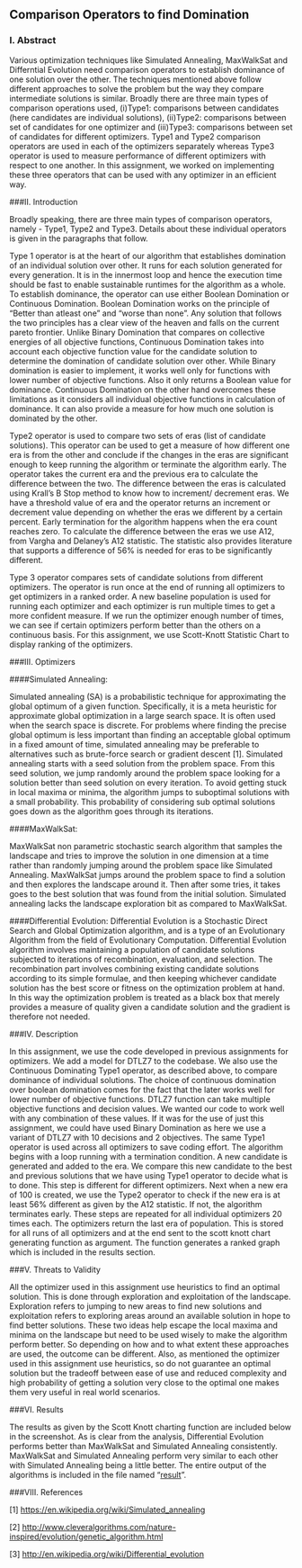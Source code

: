 ## Comparison Operators to find Domination 
  
### I. Abstract
  
Various optimization techniques like Simulated Annealing, MaxWalkSat and Differntial Evolution need comparison operators to establish dominance of one solution over the other. The techniques mentioned above follow different approaches to solve the problem but the way they compare intermediate solutions is similar. Broadly there are three main types of comparison operations used, (i)Type1: comparisons between candidates (here candidates are individual solutions), (ii)Type2: comparisons between set of candidates for one optimizer and (iii)Type3: comparisons between set of candidates for different optimizers. Type1 and Type2 comparison operators are used in each of the optimizers separately whereas Type3 operator is used to measure performance of different optimizers with respect to one another. In this assignment, we worked on implementing these three operators that can be used with any optimizer in an efficient way.
  
###II. Introduction
  
Broadly speaking, there are three main types of comparison operators, namely - Type1, Type2 and Type3. Details about these individual operators is given in the paragraphs that follow.

Type 1 operator is at the heart of our algorithm that establishes domination of an individual solution over other. It runs for each solution generated for every generation. It is in the innermost loop and hence the execution time should be fast to enable sustainable runtimes for the algorithm as a whole. To establish dominance, the operator can use either Boolean Domination or Continuous Domination.  Boolean Domination works on the principle of “Better than atleast one” and “worse than none”. Any solution that follows the two principles has a clear view of the heaven and falls on the current pareto frontier. Unlike Binary Domination that compares on collective energies of all objective functions, Continuous Domination takes into account each objective function value for the candidate solution to determine the domination of candidate solution over other. While Binary domination is easier to implement, it works well only for functions with lower number of objective functions. Also it only returns a Boolean value for dominance. Continuous Domination on the other hand overcomes these limitations as it considers all individual objective functions in calculation of dominance. It can also provide a measure for how much one solution is dominated by the other. 

Type2 operator is used to compare two sets of eras (list of candidate solutions). This operator can be used to get a measure of how different one era is from the other and conclude if the changes in the eras are significant enough to keep running the algorithm or terminate the algorithm early. The operator takes the current era and the previous era to calculate the difference between the two. The difference between the eras is calculated using Krall’s B Stop method to know how to increment/ decrement eras. We have a threshold value of era and the operator returns an increment or decrement value depending on whether the eras we different by a certain percent. Early termination for the algorithm happens when the era count reaches zero. To calculate the difference between the eras we use A12, from Vargha and Delaney’s A12 statistic. The statistic also provides literature that supports a difference of 56% is needed for eras to be significantly different.

Type 3 operator compares sets of candidate solutions from different optimizers. The operator is run once at the end of running all optimizers to get optimizers in a ranked order. A new baseline population is used for running each optimizer and each optimizer is run multiple times to get a more confident measure. If we run the optimizer enough number of times, we can see if certain optimizers perform better than the others on a continuous basis. For this assignment, we use Scott-Knott Statistic Chart to display ranking of the optimizers.


###III. Optimizers
  
####Simulated Annealing:
  
Simulated annealing (SA) is a probabilistic technique for approximating the global optimum of a given function. Specifically, it is a meta heuristic for approximate global optimization in a large search space. It is often used when the search space is discrete. For problems where finding the precise global optimum is less important than finding an acceptable global optimum in a fixed amount of time, simulated annealing may be preferable to alternatives such as brute-force search or gradient descent [1]. Simulated annealing starts with a seed solution from the problem space. From this seed solution, we jump randomly around the problem space looking for a solution better than seed solution on every iteration. To avoid getting stuck in local maxima or minima, the algorithm jumps to suboptimal solutions with a small probability. This probability of considering sub optimal solutions goes down as the algorithm goes through its iterations.
  
####MaxWalkSat:
  
MaxWalkSat  non parametric stochastic search algorithm that samples the landscape and tries to improve the solution in one dimension at a time rather than randomly jumping around the problem space like Simulated Annealing. MaxWalkSat jumps around the problem space to find a solution and then explores the landscape around it. Then after some tries, it takes goes to the best solution that was found from the initial solution. Simulated annealing lacks the landscape exploration bit as compared to MaxWalkSat.
  
####Differential Evolution:
Differential Evolution is a Stochastic Direct Search and Global Optimization algorithm, and is a type of an Evolutionary Algorithm from the field of Evolutionary Computation. Differential Evolution algorithm involves maintaining a population of candidate solutions subjected to iterations of recombination, evaluation, and selection. The recombination part involves combining existing candidate solutions according to its simple formulae, and then keeping whichever candidate solution has the best score or fitness on the optimization problem at hand. In this way the optimization problem is treated as a black box that merely provides a measure of quality given a candidate solution and the gradient is therefore not needed.  
  
  
###IV. Description

In this assignment, we use the code developed in previous assignments for optimizers. We add a model for DTLZ7 to the codebase. We also use the Continuous Dominating Type1 operator, as described above, to compare dominance of individual solutions. The choice of continuous domination over boolean domination comes for the fact that the later works well for lower number of objective functions. DTLZ7 function can take multiple objective functions and decision values. We wanted our code to work well with any combination of these values. If it was for the use of just this assignment, we could have used Binary Domination as here we use a variant of DTLZ7 with 10 decisions and 2 objectives. The same Type1 operator is used across all optimizers to save coding effort.
The algorithm begins with a loop running with a termination condition. A new candidate is generated and added to the era. We compare this new candidate to the best and previous solutions that we have using Type1 operator to decide what is to done. This step is different for different optimizers. Next when a new era of 100 is created, we use the Type2 operator to check if the new era is at least 56% different as given by the A12 statistic. If not, the algorithm terminates early. These steps are repeated for all individual optimizers 20 times each. The optimizers return the last era of population. This is stored for all runs of all optimizers and at the end sent to the scott knott chart generating function as argument. The function generates a ranked graph which is included in the results section.
  
###V. Threats to Validity


All the optimizer used in this assignment use heuristics to find an optimal solution. This is done through exploration and exploitation of the landscape. Exploration refers to jumping to new areas to find new solutions and exploitation refers to exploring areas around an available solution in hope to find better solutions. These two ideas help escape the local maxima and minima on the landscape but need to be used wisely to make the algorithm perform better. So depending on how and to what extent these approaches are used, the outcome can be different. Also, as mentioned the optimizer used in this assignment use heuristics, so do not guarantee an optimal solution but the tradeoff between ease of use and reduced complexity and high probability of getting a solution very close to the optimal one makes them very useful in real world scenarios.
  
###VI. Results

The results as given by the Scott Knott charting function are included below in the screenshot. As is clear from the analysis, Differential Evolution performs better than MaxWalkSat and Simulated Annealing consistently. MaxWalkSat and Simulated Annealing perform very similar to each other with Simulated Annealing being a little better. The entire output of the algorithms is included in the file named “[result](result)”. 

###VIII. References
  
[1] https://en.wikipedia.org/wiki/Simulated_annealing

[2] http://www.cleveralgorithms.com/nature-inspired/evolution/genetic_algorithm.html

[3] http://en.wikipedia.org/wiki/Differential_evolution
